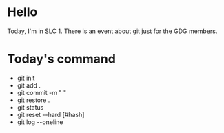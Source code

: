 # Hello

Today, I'm in SLC 1.
There is an event about git just for the GDG members.

# Today's command

- git init
- git add .
- git commit -m " "
- git restore .
- git status
- git reset --hard [#hash]
- git log --oneline
